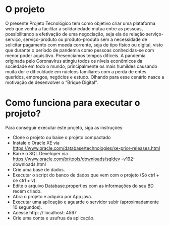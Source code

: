 # O projeto
 
O presente Projeto Tecnológico tem como objetivo criar uma plataforma web que venha a facilitar a solidariedade mútua entre as pessoas, possibilitando a efetivação de uma negociação, seja ela de relação serviço-serviço, serviço-produto ou produto-produto sem a necessidade de solicitar pagamento com moeda corrente, seja de tipo físico ou digital, visto que durante o período de pandemia como pessoas conhecidas-se com menor poder aquisitivo.
Presenciamos tempos difíceis. A pandemia originada pelo Coronavírus atingiu todos os níveis econômicos da sociedade em todo o mundo, principalmente os mais humildes causando muita dor e dificuldade em núcleos familiares com a perda de entes queridos, empregos, negócios e estudo. Olhando para esse cenário nasce a motivação de desenvolver o “Brique Digital”.

# Como funciona para executar o projeto?

Para conseguir executar este projeto, siga as instruções:

- Clone o projeto ou baixe o projeto compactado
- Instale o Oracle XE via https://www.oracle.com/database/technologies/xe-prior-releases.html 
- Baixe o SQL Developer via https://www.oracle.com/br/tools/downloads/sqldev -v192-downloads.html
- Crie uma base de dados.
- Executar o script do banco de dados que vem com o projeto (Só ctrl + ce ctrl + v).
- Edite o arquivo Database.properties com as informações do seu BD recém criado.
- Abra o projeto e adquira por App.java. 
- Executar uma aplicação e aguarde o servidor subir (aproximadamente 10 segundos).
- Acesse http: // localhost: 4567
- Crie uma conta e usufrua da aplicação.
